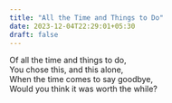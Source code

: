 ```yaml
---
title: "All the Time and Things to Do"
date: 2023-12-04T22:29:01+05:30
draft: false
---
```


Of all the time and things to do, <br />
You chose this, and this alone, <br />
When the time comes to say goodbye, <br />
Would you think it was worth the while? 
